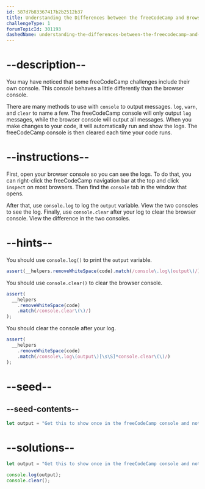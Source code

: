 ```yaml
---
id: 587d7b83367417b2b2512b37
title: Understanding the Differences between the freeCodeCamp and Browser Console
challengeType: 1
forumTopicId: 301193
dashedName: understanding-the-differences-between-the-freecodecamp-and-browser-console
---
```


# --description--

You may have noticed that some freeCodeCamp challenges include their own console. This console behaves a little differently than the browser console.

There are many methods to use with `console` to output messages. `log`, `warn`, and `clear` to name a few. The freeCodeCamp console will only output `log` messages, while the browser console will output all messages. When you make changes to your code, it will automatically run and show the logs. The freeCodeCamp console is then cleared each time your code runs.

# --instructions--

First, open your browser console so you can see the logs. To do that, you can right-click the freeCodeCamp navigation bar at the top and click `inspect` on most browsers. Then find the `console` tab in the window that opens.

After that, use `console.log` to log the `output` variable. View the two consoles to see the log. Finally, use `console.clear` after your log to clear the browser console. View the difference in the two consoles.

# --hints--

You should use `console.log()` to print the `output` variable.

```js
assert(__helpers.removeWhiteSpace(code).match(/console\.log\(output\)/));
```

You should use `console.clear()` to clear the browser console.

```js
assert(
  __helpers
    .removeWhiteSpace(code)
    .match(/console.clear\(\)/)
);
```

You should clear the console after your log.

```js
assert(
  __helpers
    .removeWhiteSpace(code)
    .match(/console\.log\(output\)[\s\S]*console.clear\(\)/)
);
```

# --seed--

## --seed-contents--

```js
let output = "Get this to show once in the freeCodeCamp console and not at all in the browser console";

```

# --solutions--

```js
let output = "Get this to show once in the freeCodeCamp console and not at all in the browser console";

console.log(output);
console.clear();
```
